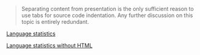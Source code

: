 > Separating content from presentation is the only sufficient reason to use tabs
> for source code indentation. Any further discussion on this topic is entirely
> redundant.

[Language statistics](https://github-readme-stats.vercel.app/api/top-langs/?username=mikomatyk)

[Language statistics without HTML](https://github-readme-stats.vercel.app/api/top-langs/?username=mikomatyk&hide=html)
